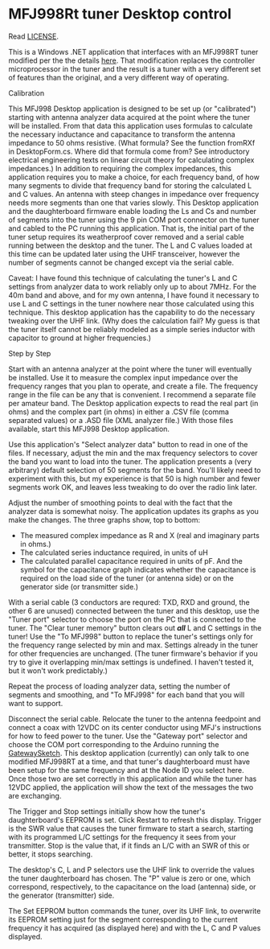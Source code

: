 <h1>MFJ998Rt tuner Desktop control</h1>

Read <a href="../LICENSE">LICENSE</a>.

This is a Windows .NET application that interfaces with an MFJ998RT tuner modified per the
the details <a href="https://github.com/w5xd/Mfj998Rt-mods">here</a>. That modification replaces the controller microprocessor
in the tuner and the result is a tuner with a very different set of features than the 
original, and a very different way of operating.

Calibration

This MFJ998 Desktop application is designed to be set up (or "calibrated") starting with
antenna analyzer data acquired at the point where the tuner will be installed. From that data this application
uses formulas to calculate the necessary inductance and capacitance to transform the
antenna impedance to 50 ohms resistive. (What formula? See the function fromRXf in DesktopForm.cs. Where
did that formula come from? See introductory electrical engineering texts on linear circuit theory for
calculating complex impedances.) In addition to requiring the complex impedances, this application requires
you to make a choice, for each frequency band, of how many segments to divide that frequency band for storing
the calculated L and C values. An antenna with steep changes in impedance over frequency needs more segments
than one that varies slowly. This Desktop application and the daughterboard firmware enable loading the
Ls and Cs and number of segments into the tuner using the 9 pin COM port connector on the tuner and cabled
to the PC running this application. That is, the initial part of the tuner setup requires its weatherproof cover
removed and a serial cable running between the desktop and the tuner. The L and C values loaded at this time
can be updated later using the UHF transceiver, however the number of segments cannot be changed except
via the serial cable.

Caveat: I have found this technique of calculating the tuner's L and C settings from analyzer data to work
reliably only up to about 7MHz. For the 40m band and above, and for my own antenna, I have found it necessary
to use L and C settings in the tuner nowhere near those calculated using this technique. This desktop application
has the capability to do the necessary tweaking over the UHF link. (Why does the calculation fail? My guess is
that the tuner itself cannot be reliably modeled as a simple series inductor with capacitor to ground at 
higher frequencies.)

Step by Step

Start with an antenna analyzer at the point where the tuner will eventually be installed. Use it to measure
the complex input impedance over the frequency ranges that you plan to operate, and create a file. The frequency
range in the file can be any that is convenient. I recommend a separate file per amateur band. The
Desktop application expects to read the real part (in ohms) and the complex part (in ohms) in either a .CSV
file (comma separated values) or a .ASD file (XML analyzer file.) With those files available, start this
MFJ998 Desktop application. 

Use this application's "Select analyzer data" button to read in one of the files. If necessary, adjust the min 
and the max frequency selectors to cover the band you want to load into the tuner. The application presents
a (very arbitrary) default selection of 50 segments for the band. You'll likely need to experiment with this,
but my experience is that 50 is high number and fewer segments work OK, and leaves less tweaking to do over the
radio link later.

Adjust the number of smoothing points to deal with the fact that the analyzer data is somewhat noisy. The application
updates its graphs as you make the changes. The three graphs show, top to bottom: <ul>
  <li>The measured complex impedance as R and X (real and imaginary parts in ohms.)</li>
  <li> The calculated series inductance required, in units of uH</li>
      <li>The calculated parallel capacitance required in units of pF. And the symbol for the capacitance graph indicates 
        whether the capacitance is required on the load side of the tuner (or antenna side) or on the generator side 
        (or transmitter side.) </li>
</ul>

With a serial cable (3 conductors are requred: TXD, RXD and ground, the other 6 are unused) connected between the tuner
and this desktop, use the "Tuner port" selector to choose the port on the PC that is connected to the tuner. The "Clear tuner 
memory" button clears out <b><i>all</i></b> L and C settings in the tuner! Use the "To MFJ998" button to replace the
tuner's settings only for the frequency range selected by min and max. Settings already in the tuner for other frequencies
are unchanged. (The tuner firmware's behavior if you try to give it overlapping min/max settings is undefined. I haven't 
tested it, but it won't work predictably.)

Repeat the process of loading analyzer data, setting the number of segments and smoothing, and "To MFJ998" for each band
that you will want to support.

Disconnect the serial cable. Relocate the tuner to the antenna feedpoint and connect a coax with 12VDC on its center 
conductor using MFJ's instructions for how to feed power to the tuner. Use the "Gateway port" selector and choose
the COM port corresponding to the Arduino running the <a href='../GatewaySketch'>GatewaySketch</a>. This desktop application (currently) can only talk to one modified MFJ998RT at 
a time, and that tuner's daughterboard must have been setup for the same frequency and at the Node ID you select here.
Once those two are set correctly in this application and while the tuner has 12VDC applied, the application will show
the text of the messages the two are exchanging.

The Trigger and Stop settings initially show how the tuner's daughterboard's EEPROM is set. Click Restart to refresh
this display. Trigger is the SWR value that causes the tuner firmware to start a search, starting with its programmed L/C
settings for the frequency it sees from your transmitter. Stop is the value that, if it finds an L/C with an SWR
of this or better, it stops searching.

The desktop's C, L and P selectors use the UHF link to override the values the tuner daughterboard has chosen.
The "P" value is zero or one, which correspond, respectively, to the capacitance on the load (antenna) side, or the generator
(transmitter) side.

The Set EEPROM button commands the tuner, over its UHF link, to overwrite its EEPROM setting just for the segment corresponding
to the current frequency it has acquired (as displayed here) and with the L, C and P values displayed.



